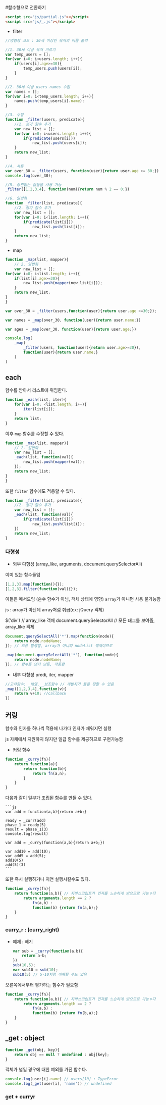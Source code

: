 #함수형으로 전환하기

```html
<script src="js/partial.js"></script>
<script src="js/_.js"></script>
```

* filter

```js
//명령형 코드 : 30세 이상인 유저의 이름 출력

//1. 30세 이상 유저 거르기
var temp_users = [];
for(var i=0; i<users.length; i++){
    if(users[i].age>=30){
        temp_users.push(users[i]);
    }
}

//2. 30세 이상 users names 수집
var names = [];
for(var i=0; i<temp_users.length; i++){
    names.push(temp_users[i].name);
}

//3. 수정
function _filter(users, predicate){
    //2. 평가 함수 추가
    var new_list = [];
    for(var i=0; i<users.length; i++){
        if(predicate(users[i]))
            new_list.push(users[i]);
    }
    return new_list;
}

//4. 사용
var over_30 = _filter(users, function(user){return user.age >= 30;})
console.log(over_30);

//5. 상관없는 값들을 사용 가능
_filter([1,2,3,4], function(num){return num % 2 == 0;})

//6. 일반화
function _filter(list, predicate){
    //2. 평가 함수 추가
    var new_list = [];
    for(var i=0; i<list.length; i++){
        if(predicate(list[i]))
            new_list.push(list[i]);
    }
    return new_list;
}
```

* map

```js
function _map(list, mapper){
    // 2. 일반화
    var new_list = [];
for(var i=0; i<list.length; i++){
    if(list[i].age>=30){
        new_list.push(mapper(new_list[i]));
    }
    return new_list;
}
}

var over_30 = _filter(users,function(user){return user.age >=30;});

var names = _map(over_30, function(user){return user.name;})

var ages = _map(over_30, function(user){return user.age;})

console.log(
    _map(
        _filter(users, function(user){return user.age>=30}),
        function(user){return user.name;}
    )
)
```

## each

함수를 받아서 리스트에 위임한다.

```js
function _each(list, iter){
    for(var i=0; <list.length; i++){
        iter(list[i]);
    }
    return list;
}
```

이후 `map` 함수를 수정할 수 있다.

```js
function _map(list, mapper){
    // 2. 일반화
    var new_list = [];
    _each(list, function(val){
        new_list.push(mapper(val));
    });
    return new_list;
}
}
```

또한 `filter` 함수에도 적용할 수 있다.

```js
function _filter(list, predicate){
    //2. 평가 함수 추가
    var new_list = [];
    _each(list, function(val){
        if(predicate(list[i]))
            new_list.push(list[i]);
    })
    return new_list;
}
```

### 다형성

* 외부 다형성
  (array_like, arguments, document.querySelectorAll)

이미 있는 함수들임

```js
[1,2,3].map(function(){});
[1,2,3].filter(function(val){});
```

이들은 메서드임 (순수 함수가 아님, 객체 상태에 영향)
`array`가 아니면 사용 불가능함

js : array가 아닌데 array처럼 취급(ex: jQuery 객체)

$('div') // array_like 객체
document.querySelectorAll // 모든 태그를 보여줌, array_like 객체

```js
document.querySelectAll('*').map(function(node){
    return node.nodeName;
}); // 오류 발생함, array가 아니라 nodeList 객체이므로
```

```js
_map(document.querySelectAll('*'), function(node){
    return node.nodeName;
}); // 함수를 먼저 만듬, 작동함
```

* 내부 다형성
  predi, iter, mapper

```js
//고차함수: _배열,__보조함수 // 개발자가 둘을 정할 수 있음
_map([1,2,3,4],function(v){
    return v+10; //callback
})
```

## 커링

  함수와 인자를 하나씩 적용해 나가다 인자가 채워지면 실행

js 자체에서 지원하지 않지만 일급 함수를 제공하므로 구현가능함

* 커링 함수

```js
function _curry(fn){
    return function(a){
        return function(b){
            return fn(a,n);
        }
    }
}
```

다음과 같이 일부가 조립된 함수를 만들 수 있다.

    ```js
    var add = function(a,b){return a+b;}

    ready = _curr(add)
    phase_1 = ready(5)
    result = phase_1(3)
    console.log(result)

    var add = _curry(function(a,b){return a+b;})

    var add10 = add(10);
    var add5 = add(5);
    add10(5)
    add(5)(3)
    ```

또한 즉시 실행하거나 지연 실행시킬수도 있다.

```js
function _curry(fn){
    return function(a,b){ // 자바스크립트가 인자를 느슨하게 받으므로 가능ㅎ다
        return arguments.length == 2 ?
            fn(a,b) :
            function(b) {return fn(a,b);}
    }
}
```

### curry_r : (curry_right)

* 예제 : 빼기

    ```js
    var sub = _curry(function(a,b){
        return a-b;
    })
    sub(10,5);
    var sub10 = sub(10);
    sub10(5) // 5-10처럼 이해될 수도 있음
    ```

오른쪽에서부터 평가하는 함수가 필요함

```js
function _curry(fn){
    return function(a,b){ // 자바스크립트가 인자를 느슨하게 받으므로 가능ㅎ다
        return arguments.length == 2 ?
            fn(a,b) :
            function(b) {return fn(b,a);}
    }
}
```

## _get : object

```js
function _get(obj, key){
    return obj == null ? undefined : obj[key];
}
```

객체가 널일 경우에 대한 예외를 가진 함수다.

``` js
console.log(user[i].name) // users[10] : TypeError
console.log(_get(user[i], 'name')) // undefined
```

### get + curryr

```js

```